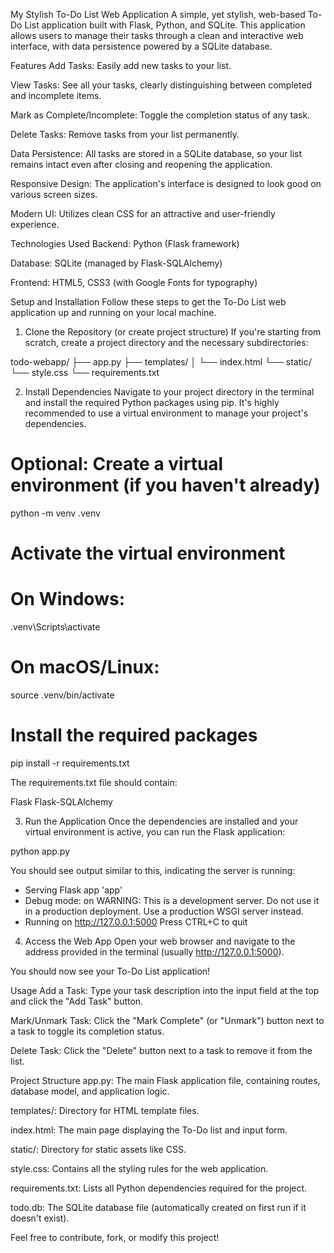 My Stylish To-Do List Web Application
A simple, yet stylish, web-based To-Do List application built with Flask, Python, and SQLite. This application allows users to manage their tasks through a clean and interactive web interface, with data persistence powered by a SQLite database.

Features
Add Tasks: Easily add new tasks to your list.

View Tasks: See all your tasks, clearly distinguishing between completed and incomplete items.

Mark as Complete/Incomplete: Toggle the completion status of any task.

Delete Tasks: Remove tasks from your list permanently.

Data Persistence: All tasks are stored in a SQLite database, so your list remains intact even after closing and reopening the application.

Responsive Design: The application's interface is designed to look good on various screen sizes.

Modern UI: Utilizes clean CSS for an attractive and user-friendly experience.

Technologies Used
Backend: Python (Flask framework)

Database: SQLite (managed by Flask-SQLAlchemy)

Frontend: HTML5, CSS3 (with Google Fonts for typography)

Setup and Installation
Follow these steps to get the To-Do List web application up and running on your local machine.

1. Clone the Repository (or create project structure)
If you're starting from scratch, create a project directory and the necessary subdirectories:

todo-webapp/
├── app.py
├── templates/
│   └── index.html
└── static/
    └── style.css
└── requirements.txt

2. Install Dependencies
Navigate to your project directory in the terminal and install the required Python packages using pip. It's highly recommended to use a virtual environment to manage your project's dependencies.

# Optional: Create a virtual environment (if you haven't already)
python -m venv .venv

# Activate the virtual environment
# On Windows:
.venv\Scripts\activate
# On macOS/Linux:
source .venv/bin/activate

# Install the required packages
pip install -r requirements.txt

The requirements.txt file should contain:

Flask
Flask-SQLAlchemy

3. Run the Application
Once the dependencies are installed and your virtual environment is active, you can run the Flask application:

python app.py

You should see output similar to this, indicating the server is running:

 * Serving Flask app 'app'
 * Debug mode: on
WARNING: This is a development server. Do not use it in a production deployment.
Use a production WSGI server instead.
 * Running on http://127.0.0.1:5000
Press CTRL+C to quit

4. Access the Web App
Open your web browser and navigate to the address provided in the terminal (usually http://127.0.0.1:5000).

You should now see your To-Do List application!

Usage
Add a Task: Type your task description into the input field at the top and click the "Add Task" button.

Mark/Unmark Task: Click the "Mark Complete" (or "Unmark") button next to a task to toggle its completion status.

Delete Task: Click the "Delete" button next to a task to remove it from the list.

Project Structure
app.py: The main Flask application file, containing routes, database model, and application logic.

templates/: Directory for HTML template files.

index.html: The main page displaying the To-Do list and input form.

static/: Directory for static assets like CSS.

style.css: Contains all the styling rules for the web application.

requirements.txt: Lists all Python dependencies required for the project.

todo.db: The SQLite database file (automatically created on first run if it doesn't exist).

Feel free to contribute, fork, or modify this project!
